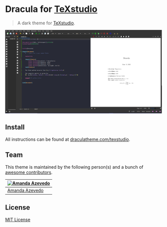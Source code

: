 # Dracula for [TeXstudio](https://www.texstudio.org/)

> A dark theme for [TeXstudio](https://www.texstudio.org/).

![Screenshot](./screenshot.png)

## Install

All instructions can be found at [draculatheme.com/texstudio](https://draculatheme.com/texstudio).

## Team

This theme is maintained by the following person(s) and a bunch of [awesome contributors](https://github.com/afazevedo/texstudio-dracula-theme/graphs/contributors).

[![Amanda Azevedo](https://github.com/afazevedo.png?size=100)](https://github.com/afazevedo) |
--- |
[Amanda Azevedo](https://github.com/afazevedo) |

## License

[MIT License](./LICENSE)
